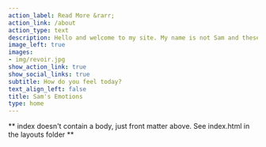 ```yaml
---
action_label: Read More &rarr;
action_link: /about
action_type: text
description: Hello and welcome to my site. My name is not Sam and these are not my emotions; generally. However, I do hope that you will enjoy the collections that this site contains. These will include stories, musings, quips and the like. It will generally span my own interests, largely in philosophical conceptions of virtue (read virtue ethics and epistemology) and knowledge (read epistemology), specifically moral knowledge (read moral epistemology). Specifically, I am interested in questions about moral knowledge and virtue from the perspective that they may be found, if possible, in narratives, stories, song lyrics, and things like that; things that you might find in popular culture; more generally. 
image_left: true
images:
- img/revoir.jpg
show_action_link: true
show_social_links: true
subtitle: How do you feel today?
text_align_left: false
title: Sam's Emotions 
type: home
---
```


** index doesn't contain a body, just front matter above.
See index.html in the layouts folder **
